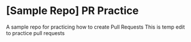 # [Sample Repo] PR Practice
A sample repo for practicing how to create Pull Requests
This is temp edit to practice pull requests